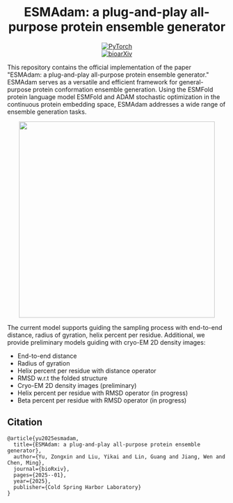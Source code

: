 
<div align="center">

# ESMAdam: a plug-and-play all-purpose protein ensemble generator

<a href="https://pytorch.org/get-started/locally/"><img alt="PyTorch" src="https://img.shields.io/badge/PyTorch-ee4c2c?logo=pytorch&logoColor=white"></a><br>
[![bioarXiv](https://www.biorxiv.org/sites/default/files/biorxiv_article.jpg)](https://www.biorxiv.org/content/10.1101/2025.01.19.633818v1)

</div>




This repository contains the official implementation of the paper 
"ESMAdam: a plug-and-play all-purpose protein ensemble generator." 
ESMAdam serves as a versatile and efficient framework for general-purpose protein conformation ensemble generation. 
Using the ESMFold protein language model ESMFold and ADAM stochastic optimization in the continuous protein embedding space, 
ESMAdam addresses a wide range of ensemble generation tasks. 

<p align="center">
<img src="assets/frame_plot_2-1.png" width="450"/>
</p>

The current model supports guiding the sampling process with end-to-end distance, radius of gyration, helix percent per residue.
Additional, we provide preliminary models guiding with cryo-EM 2D density images:
- End-to-end distance
- Radius of gyration
- Helix percent per residue with distance operator
- RMSD w.r.t the folded structure
- Cryo-EM 2D density images (preliminary)
- Helix percent per residue with RMSD operator (in progress)
- Beta percent per residue with RMSD operator (in progress)








## Citation

```
@article{yu2025esmadam,
  title={ESMAdam: a plug-and-play all-purpose protein ensemble generator},
  author={Yu, Zongxin and Liu, Yikai and Lin, Guang and Jiang, Wen and Chen, Ming},
  journal={bioRxiv},
  pages={2025--01},
  year={2025},
  publisher={Cold Spring Harbor Laboratory}
}

```


